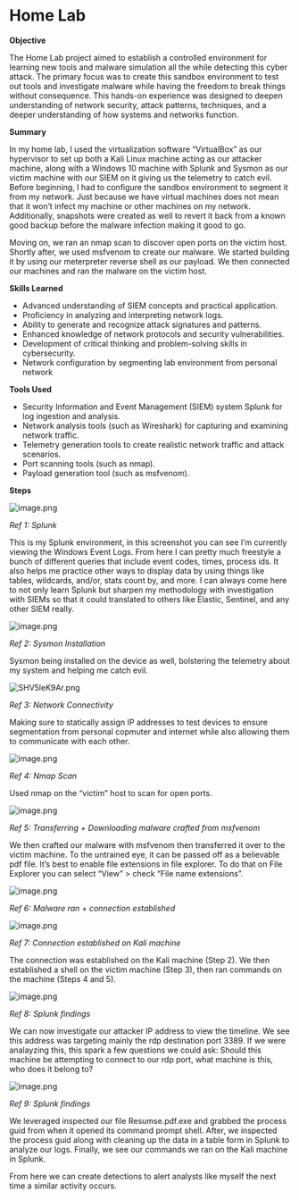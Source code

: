 # Home Lab

**Objective**

The Home Lab project aimed to establish a controlled environment for learning new tools and malware simulation all the while detecting this cyber attack. The primary focus was to create this sandbox environment to test out tools and investigate malware while having the freedom to break things without consequence. This hands-on experience was designed to deepen understanding of network security, attack patterns, techniques, and a deeper understanding of how systems and networks function.

**Summary**

In my home lab, I used the virtualization software “VirtualBox” as our hypervisor to set up both a Kali Linux machine acting as our attacker machine, along with a Windows 10 machine with Splunk and Sysmon as our victim machine with our SIEM on it giving us the telemetry to catch evil. Before beginning, I had to configure the sandbox environment to segment it from my network. Just because we have virtual machines does not mean that it won’t infect my machine or other machines on my network. Additionally, snapshots were created as well to revert it back from a known good backup before the malware infection making it good to go.

Moving on, we ran an nmap scan to discover open ports on the victim host. Shortly after, we used msfvenom to create our malware. We started building it by using our meterpreter reverse shell as our payload. We then connected our machines and ran the malware on the victim host.

**Skills Learned**

- Advanced understanding of SIEM concepts and practical application.
- Proficiency in analyzing and interpreting network logs.
- Ability to generate and recognize attack signatures and patterns.
- Enhanced knowledge of network protocols and security vulnerabilities.
- Development of critical thinking and problem-solving skills in cybersecurity.
- Network configuration by segmenting lab environment from personal network

**Tools Used**

- Security Information and Event Management (SIEM) system Splunk for log ingestion and analysis.
- Network analysis tools (such as Wireshark) for capturing and examining network traffic.
- Telemetry generation tools to create realistic network traffic and attack scenarios.
- Port scanning tools (such as nmap).
- Payload generation tool (such as msfvenom).

**Steps**

![image.png](attachment:5b807701-0dbf-4d16-aee3-84291f580001:image.png)

*Ref 1: Splunk*

This is my Splunk environment, in this screenshot you can see I’m currently viewing the Windows Event Logs. From here I can pretty much freestyle a bunch of different queries that include event codes, times, process ids. It also helps me practice other ways to display data by using things like tables, wildcards, and/or, stats count by, and more. I can always come here to not only learn Splunk but sharpen my methodology with investigation with SIEMs so that it could translated to others like Elastic, Sentinel, and any other SIEM really.

![image.png](attachment:f02a2826-aeec-45f1-b556-b396947f1fab:image.png)

*Ref 2: Sysmon Installation*

Sysmon being installed on the device as well, bolstering the telemetry about my system and helping me catch evil.

![SHV5leK9Ar.png](attachment:25943dae-4c89-4b2e-b2e7-a75e8bf19eba:SHV5leK9Ar.png)

*Ref 3: Network Connectivity*

Making sure to statically assign IP addresses to test devices to ensure segmentation from personal copmuter and internet while also allowing them to communicate with each other.

![image.png](attachment:2be8dddd-efe8-4f2c-9a60-3b1f58db60ea:image.png)

*Ref 4: Nmap Scan*

Used nmap on the “victim” host to scan for open ports.

![image.png](attachment:10063961-4475-41bb-bdca-1dc84551938a:image.png)

*Ref 5: Transferring + Downloading malware crafted from msfvenom*

We then crafted our malware with msfvenom then transferred it over to the victim machine. To the untrained eye, it can be passed off as a believable pdf file. It’s best to enable file extensions in file explorer. To do that on File Explorer you can select “View” > check “File name extensions”.

![image.png](attachment:0c6f0559-03f5-49c2-a2ec-cc614cd6f04a:image.png)

*Ref 6: Malware ran + connection established*

![image.png](attachment:fdbbbcea-f49f-45a0-9b7d-3d09d4cec1be:image.png)

*Ref 7: Connection established on Kali machine*

The connection was established on the Kali machine (Step 2). We then established a shell on the victim machine (Step 3), then ran commands on the machine (Steps 4 and 5).

![image.png](attachment:e75ea043-9ee8-4857-87cf-d49c23db50ab:image.png)

*Ref 8: Splunk findings*

We can now investigate our attacker IP address to view the timeline. We see this address was targeting mainly the rdp destination port 3389. If we were analayzing this, this spark a few questions we could ask: Should this machine be attempting to connect to our rdp port, what machine is this, who does it belong to?

![image.png](attachment:5387d8f7-9b9b-4d3f-85f8-7fc10f4c3a5e:image.png)

*Ref 9: Splunk findings*

We leveraged inspected our file Resumse.pdf.exe and grabbed the process guid from when it opened its command prompt shell. After, we inspected the process guid along with cleaning up the data in a table form in Splunk to analyze our logs. Finally, we see our commands we ran on the Kali machine in Splunk.

From here we can create detections to alert analysts like myself the next time a similar activity occurs.
